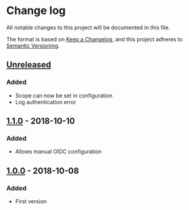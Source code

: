 # Change log
All notable changes to this project will be documented in this file.

The format is based on [Keep a Changelog](https://keepachangelog.com/en/1.0.0/), and this project adheres to [Semantic Versioning](https://semver.org/spec/v2.0.0.html).

## [Unreleased]
### Added
* Scope can now be set in configuration
* Log authentication error

## [1.1.0] - 2018-10-10
### Added
* Allows manual OIDC configuration

## [1.0.0] - 2018-10-08
### Added
* First version

[Unreleased]: https://github.com/JbIPS/hapi-oidc/compare/HEAD...v1.1.0
[1.1.0]: https://github.com/JbIPS/hapi-oidc/compare/v1.1.0...v1.0.0
[1.0.0]: https://github.com/JbIPS/hapi-oidc/compare/v1.0.0

